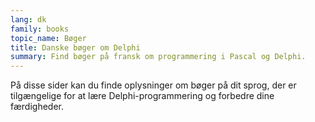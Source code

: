 ```yaml
---
lang: dk
family: books
topic_name: Bøger
title: Danske bøger om Delphi
summary: Find bøger på fransk om programmering i Pascal og Delphi.
---
```

På disse sider kan du finde oplysninger om bøger på dit sprog, der er tilgængelige for at lære Delphi-programmering og forbedre dine færdigheder.